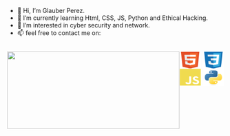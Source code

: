 - 👋 Hi, I’m Glauber Perez.
- 👀 I’m currently learning Html, CSS, JS, Python and Ethical Hacking.
- 👀 I’m interested in cyber security and network.
- 📫 feel free to contact me on:
##
<img align="left" height="180em" width="400em" src="https://github-readme-stats.vercel.app/api?username=gperez24&show_icons=true&theme=github_dark&include_all_commits=true&count_private=true"/>

  <img align="center" alt="HTML" height="40" width="50" src="https://raw.githubusercontent.com/devicons/devicon/master/icons/html5/html5-original.svg">
  <img align="center" alt="CSS" height="40" width="50" src="https://raw.githubusercontent.com/devicons/devicon/master/icons/css3/css3-original.svg">
  <img align="center" alt="Js" height="40" width="50" src="https://raw.githubusercontent.com/devicons/devicon/master/icons/javascript/javascript-plain.svg">
  <img align="center" alt="Python" height="40" width="50" src="https://raw.githubusercontent.com/devicons/devicon/master/icons/python/python-original.svg">


 <!---
gperez24/gperez24 is a ✨ special ✨ repository because its `README.md` (this file) appears on your GitHub profile.
You can click the Preview link to take a look at your changes.
--->
